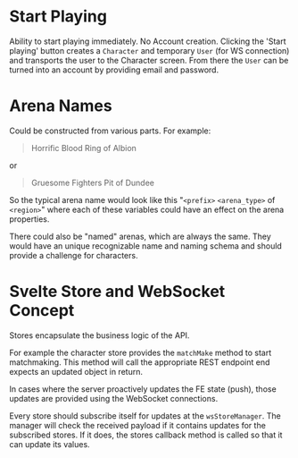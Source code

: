 # Start Playing

Ability to start playing immediately. No Account creation.
Clicking the 'Start playing' button creates a `Character` and temporary `User` (for WS connection) and
transports the user to the Character screen.
From there the `User` can be turned into an account by providing email and password.

# Arena Names

Could be constructed from various parts. For example:

> Horrific Blood Ring of Albion

or

> Gruesome Fighters Pit of Dundee

So the typical arena name would look like this "`<prefix>` `<arena_type>` of `<region>`" where each of these variables could have an effect on the arena properties.

There could also be "named" arenas, which are always the same. They would have an unique recognizable name and naming schema and should provide a challenge for characters.

# Svelte Store and WebSocket Concept

Stores encapsulate the business logic of the API.

For example the character store provides the `matchMake` method to start matchmaking.
This method will call the appropriate REST endpoint end expects an updated object in return.

In cases where the server proactively updates the FE state (push), those updates are provided using the WebSocket connections.

Every store should subscribe itself for updates at the `wsStoreManager`. The manager will check the received payload if it contains updates for the
subscribed stores. If it does, the stores callback method is called so that it can update its values.